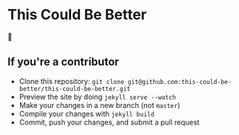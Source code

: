 # This Could Be Better

🏡

## If you're a contributor
* Clone this repository: `git clone git@github.com:this-could-be-better/this-could-be-better.git`
* Preview the site by doing `jekyll serve --watch`
* Make your changes in a new branch (not `master`)
* Compile your changes with `jekyll build`
* Commit, push your changes, and submit a pull request